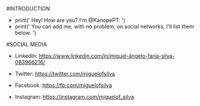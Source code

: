 <!--- #START_INTRODUCTION --->

#INTRODUCTION

- print(' Hey! How are you? I'm @KanopePT. ')
- print(' You can add me, with no problem, on social networks, I'll list them below. ')

<!--- #END_INTRODUCTION --->

<!--- #START_SOCIALMEDIA --->

#SOCIAL MEDIA

- LinkedIn:
https://www.linkedin.com/in/miguel-ângelo-faria-silva-083966216/

- Twitter:
https://twitter.com/miguelofsilva


- Facebook:
https://fb.com/miguelofsilva

- Instagram:
https://instagram.com/miguelof_silva

<!--- #END_INTRODUCTION --->

